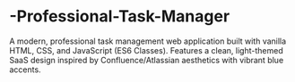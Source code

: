 # -Professional-Task-Manager
A modern, professional task management web application built with vanilla HTML, CSS, and JavaScript (ES6 Classes). Features a clean, light-themed SaaS design inspired by Confluence/Atlassian aesthetics with vibrant blue accents.
